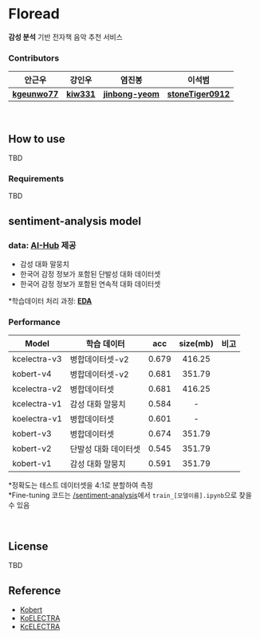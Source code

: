 # Floread
**감성 분석** 기반 전자책 음악 추천 서비스

### Contributors
|안근우|강인우|염진봉|이석범|
|----|----|----|----|
|**[kgeunwo77](https://github.com/kgeunwo77)**|**[kiw331](https://github.com/kiw331)**|**[jinbong-yeom](https://github.com/jinbong-yeom)**|**[stoneTiger0912](https://github.com/stoneTiger0912)**|

<br>

## How to use
TBD

### Requirements
TBD
<br>

## **sentiment-analysis model**
### **data**: [AI-Hub](https://aihub.or.kr/) 제공
+ 감성 대화 말뭉치
+ 한국어 감정 정보가 포함된 단발성 대화 데이터셋
+ 한국어 감정 정보가 포함된 연속적 대화 데이터셋 
   
*학습데이터 처리 과정: [**EDA**](https://github.com/Bongwoo2lee/floread/blob/main/sentiment-analysis/EDA.ipynb)

### Performance
|Model|　　학습 데이터|acc|size(mb)|비고|
|------|:------|---|:----:|---|
|kcelectra-v3|병합데이터셋-v2|0.679|416.25| |
|kobert-v4|병합데이터셋-v2|0.681|351.79| |
|kcelectra-v2|병합데이터셋|0.681|416.25| |
|kcelectra-v1|감성 대화 말뭉치|0.584|-| |
|koelectra-v1|병합데이터셋|0.601|-| |
|kobert-v3|병합데이터셋|0.674|351.79| |
|kobert-v2|단발성 대화 데이터셋|0.545|351.79| |
|kobert-v1|감성 대화 말뭉치|0.591|351.79| |  

*정확도는 테스트 데이터셋을 4:1로 분할하여 측정  
*Fine-tuning 코드는 [/sentiment-analysis](https://github.com/Bongwoo2lee/floread/tree/main/sentiment-analysis)에서 `train_[모델이름].ipynb`으로 찾을 수 있음


<!-- Throughput per 100  또는 Processing time pe
최신순
평가 데이터는 split한거 언급
-->
<br>

## License
TBD
<br>


## Reference
- [Kobert](https://github.com/SKTBrain/KoBERT)
- [KoELECTRA](https://github.com/monologg/KoELECTRA)
- [KcELECTRA](https://github.com/Beomi/KcELECTRA)

